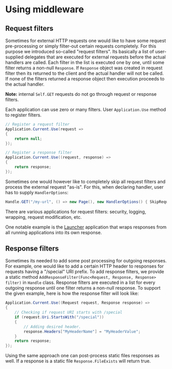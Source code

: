 # Using middleware

## Request filters

Sometimes for external HTTP requests one would like to have some request pre-processing or simply filter-out certain requests completely. For this purpose we introduced so-called "request filters". Its basically a list of user-supplied delegates that are executed for external requests before the actual handlers are called. Each filter in the list is executed one by one, until some filter returns a non-null `Response`. If `Response` object was created in request filter then its returned to the client and the actual handler will not be called. If none of the filters returned a response object then execution proceeds to the actual handler.

**Note:** internal `Self.GET` requests do not go through request or response filters.

Each application can use zero or many filters. User `Application.Use` method to register filters.

```cs
// Register a request filter
Application.Current.Use(request =>
{
    return null;
});

// Register a response filter
Application.Current.Use((request, response) =>
{
    return response;
});
```

Sometimes one would however like to completely skip all request filters and process the external request "as-is". For this, when declaring handler, user has to supply `HandlerOptions`:

```cs
Handle.GET("/my-url", () => new Page(), new HandlerOptions() { SkipRequestFilters = true });
```

There are various applications for request filters: security, logging, wrapping, request modification, etc.

One notable example is the [Launcher](https://github.com/StarcounterPrefabs/Launcher) application that wraps responses from all running applications into its own response.

## Response filters

Sometimes its needed to add some post processing for outgoing responses. For example, one would like to add a certain HTTP header to responses for requests having a "/special" URI prefix. To add response filters, we provide a static method `AddResponseFilter(Func<Request, Response, Response> filter)` in `Handle` class. Response filters are executed in a list for every outgoing response until one filter returns a non-null response. To support the given example, here is how the response filter will look like:

```cs
Application.Current.Use((Request request, Response response) =>
{
    // Checking if request URI starts with /special
    if (request.Uri.StartsWith("/special"))
    {
        // Adding desired header.
        response.Headers["MyHeaderName"] = "MyHeaderValue";
    }
    return response;
});
```

Using the same approach one can post-process static files responses as well. If a response is a static file `Response.FileExists` will return true.
